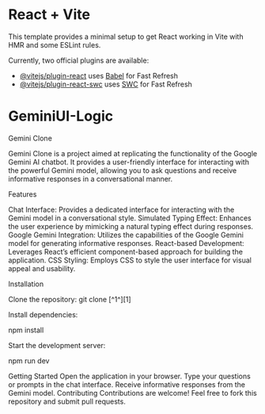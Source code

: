 # React + Vite

This template provides a minimal setup to get React working in Vite with HMR and some ESLint rules.

Currently, two official plugins are available:

- [@vitejs/plugin-react](https://github.com/vitejs/vite-plugin-react/blob/main/packages/plugin-react/README.md) uses [Babel](https://babeljs.io/) for Fast Refresh
- [@vitejs/plugin-react-swc](https://github.com/vitejs/vite-plugin-react-swc) uses [SWC](https://swc.rs/) for Fast Refresh
# GeminiUI-Logic

Gemini Clone

Gemini Clone is a project aimed at replicating the functionality of the Google Gemini AI chatbot. It provides a user-friendly interface for interacting with the powerful Gemini model, allowing you to ask questions and receive informative responses in a conversational manner.

Features

Chat Interface: Provides a dedicated interface for interacting with the Gemini model in a conversational style.
Simulated Typing Effect: Enhances the user experience by mimicking a natural typing effect during responses.
Google Gemini Integration: Utilizes the capabilities of the Google Gemini model for generating informative responses.
React-based Development: Leverages React’s efficient component-based approach for building the application.
CSS Styling: Employs CSS to style the user interface for visual appeal and usability.

Installation

Clone the repository:
git clone [^1^][1]

Install dependencies:

npm install

Start the development server:

npm run dev

Getting Started
Open the application in your browser.
Type your questions or prompts in the chat interface.
Receive informative responses from the Gemini model.
Contributing
Contributions are welcome! Feel free to fork this repository and submit pull requests.
